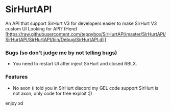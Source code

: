 # SirHurtAPI
 An API that support SirHurt V3 for developers easier to make SirHurt V3 custom UI
 Looking for API? (Here)[https://raw.githubusercontent.com/teppyboy/SirHurtAPI/master/SirHurtAPI/SirHurtAPI/SirHurtAPI/bin/Debug/SirHurtAPI.dll]
### Bugs (so don't judge me by not telling bugs)
- You need to restart UI after inject SirHurt and closed RBLX.

### Features
- No axon (i told you in SirHurt discord my GEL code support SirHurt is not axon, only code for free exploit :|)

enjoy xd 
